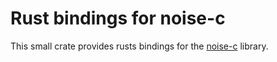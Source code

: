 # Rust bindings for noise-c

This small crate provides rusts bindings for the [noise-c](https://github.com/rweather/noise-c) library. 